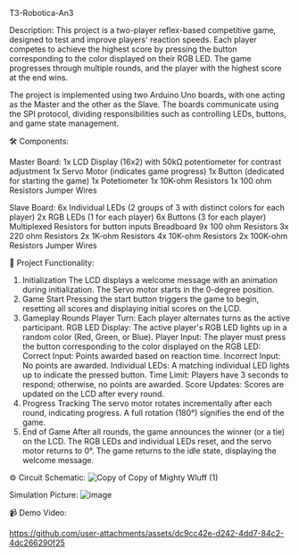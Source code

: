 T3-Robotica-An3


Description:
This project is a two-player reflex-based competitive game, designed to test and improve players' reaction speeds. Each player competes to achieve the highest score by pressing the button corresponding to the color displayed on their RGB LED. The game progresses through multiple rounds, and the player with the highest score at the end wins.

The project is implemented using two Arduino Uno boards, with one acting as the Master and the other as the Slave. The boards communicate using the SPI protocol, dividing responsibilities such as controlling LEDs, buttons, and game state management.

🛠️ Components:

Master Board:
1x LCD Display (16x2) with 50kΩ potentiometer for contrast adjustment
1x Servo Motor (indicates game progress)
1x Button (dedicated for starting the game)
1x Potetiometer
1x 10K-ohm Resistors
1x 100 ohm Resistors
Jumper Wires

Slave Board:
6x Individual LEDs (2 groups of 3 with distinct colors for each player)
2x RGB LEDs (1 for each player)
6x Buttons (3 for each player)
Multiplexed Resistors for button inputs
Breadboard
9x 100 ohm Resistors
3x 220 ohm Resistors
2x 1K-ohm Resistors
4x 10K-ohm Resistors
2x 100K-ohm Resistors
Jumper Wires



📖 Project Functionality:
1. Initialization
The LCD displays a welcome message with an animation during initialization.
The Servo motor starts in the 0-degree position.
2. Game Start
Pressing the start button triggers the game to begin, resetting all scores and displaying initial scores on the LCD.
3. Gameplay Rounds
Player Turn: Each player alternates turns as the active participant.
RGB LED Display: The active player's RGB LED lights up in a random color (Red, Green, or Blue).
Player Input: The player must press the button corresponding to the color displayed on the RGB LED:
Correct Input: Points awarded based on reaction time.
Incorrect Input: No points are awarded.
Individual LEDs: A matching individual LED lights up to indicate the pressed button.
Time Limit: Players have 3 seconds to respond; otherwise, no points are awarded.
Score Updates: Scores are updated on the LCD after every round.
4. Progress Tracking
The servo motor rotates incrementally after each round, indicating progress. A full rotation (180°) signifies the end of the game.
5. End of Game
After all rounds, the game announces the winner (or a tie) on the LCD.
The RGB LEDs and individual LEDs reset, and the servo motor returns to 0°.
The game returns to the idle state, displaying the welcome message.



⚙️ Circuit Schematic:
![Copy of Copy of Mighty Wluff (1)](https://github.com/user-attachments/assets/396bb140-a17a-46d0-bb26-932f4dbdebd3)


Simulation Picture:
![image](https://github.com/user-attachments/assets/4780f9eb-4b94-4dd4-8fb2-f3c1bb2baa89)

📹 Demo Video:

https://github.com/user-attachments/assets/dc9cc42e-d242-4dd7-84c2-4dc266290f25




